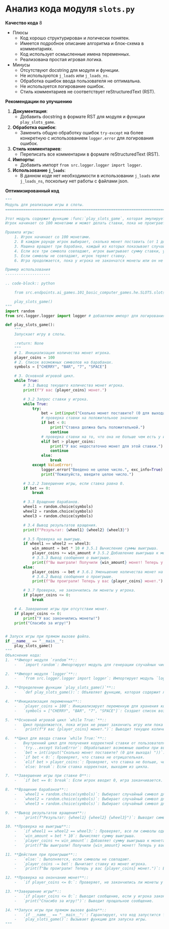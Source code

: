 # Анализ кода модуля `slots.py`

**Качество кода**
8
- Плюсы
    - Код хорошо структурирован и логически понятен.
    - Имеется подробное описание алгоритма и блок-схема в комментариях.
    - Код использует осмысленные имена переменных.
    - Реализована простая игровая логика.
- Минусы
    -  Отсутствуют docstring для модуля и функции.
    -  Не используются `j_loads` или `j_loads_ns`.
    -  Обработка ошибок ввода пользователя не оптимальна.
    -  Не используется логирование ошибок.
    -  Стиль комментариев не соответствует reStructuredText (RST).

**Рекомендации по улучшению**

1.  **Документация**:
    -   Добавить docstring в формате RST для модуля и функции `play_slots_game`.
2.  **Обработка ошибок**:
    -   Заменить общую обработку ошибок `try-except` на более конкретную с использованием `logger.error` для логирования ошибок.
3.  **Стиль комментариев**:
    -   Переписать все комментарии в формате reStructuredText (RST).
4.  **Импорты**:
    -   Добавить импорт `from src.logger.logger import logger`.
5.  **Использование `j_loads`**:
    -   В данном коде нет необходимости в использовании `j_loads` или `j_loads_ns`, поскольку нет работы с файлами json.

**Оптимизированный код**

```python
"""
Модуль для реализации игры в слоты.
=========================================================================================

Этот модуль содержит функцию :func:`play_slots_game`, которая эмулирует простую игру в слоты.
Игрок начинает со 100 монетами и может делать ставки, пока не проиграет все монеты или не решит закончить игру.

Правила игры:
    1. Игрок начинает со 100 монетами.
    2. В каждом раунде игрок выбирает, сколько монет поставить (от 1 до текущего количества монет).
    3. Машина вращает три барабана, каждый из которых показывает случайный символ из списка возможных символов.
    4. Если все три символа совпадают, игрок выигрывает сумму ставки, умноженную на 10.
    5. Если символы не совпадают, игрок теряет ставку.
    6. Игра продолжается, пока у игрока не закончатся монеты или он не решит остановиться.

Пример использования
--------------------

.. code-block:: python

    from src.endpoints.ai_games.101_basic_computer_games.he.SLOTS.slots import play_slots_game

    play_slots_game()
"""
import random
from src.logger.logger import logger # добавляем импорт для логирования

def play_slots_game():
    """
    Запускает игру в слоты.

    :return: None
    """
    # 1. Инициализация количества монет игрока.
    player_coins = 100
    # 2. Список возможных символов на барабанах.
    symbols = ["CHERRY", "BAR", "7", "SPACE"]

    # 3. Основной игровой цикл.
    while True:
        # 3.1 Вывод текущего количества монет игрока.
        print(f"У вас {player_coins} монет.")

        # 3.2 Запрос ставки у игрока.
        while True:
            try:
                bet = int(input("Сколько монет поставите? (0 для выхода) "))
                # проверка ставки на положительное значение
                if bet < 0:
                    print("Ставка должна быть положительной.")
                    continue
                # проверка ставки на то, что она не больше чем есть у игрока
                elif bet > player_coins:
                    print("У вас недостаточно монет для этой ставки.")
                    continue
                else:
                    break
            except ValueError:
                logger.error("Введено не целое число.", exc_info=True) # Логируем ошибку ввода пользователя.
                print("Пожалуйста, введите целое число.")

        # 3.2.2 Завершение игры, если ставка равна 0.
        if bet == 0:
            break

        # 3.3 Вращение барабанов.
        wheel1 = random.choice(symbols)
        wheel2 = random.choice(symbols)
        wheel3 = random.choice(symbols)

        # 3.4 Вывод результатов вращения.
        print(f"Результат: {wheel1} {wheel2} {wheel3}")

        # 3.5 Проверка на выигрыш.
        if wheel1 == wheel2 == wheel3:
            win_amount = bet * 10 # 3.5.1 Вычисление суммы выигрыша.
            player_coins += win_amount # 3.5.2 Добавление выигрыша к монетам игрока.
            # 3.5.3 Вывод сообщения о выигрыше.
            print(f"Вы выиграли! Получили {win_amount} монет! Теперь у вас {player_coins} монет.")
        else:
            player_coins -= bet # 3.6.1 Уменьшение количества монет на сумму ставки.
            # 3.6.2 Вывод сообщения о проигрыше.
            print(f"Вы проиграли! Теперь у вас {player_coins} монет.")

        # 3.7 Проверка, не закончились ли монеты у игрока.
        if player_coins <= 0:
            break

    # 4. Завершение игры при отсутствии монет.
    if player_coins <= 0:
        print("У вас закончились монеты!")
    print("Спасибо за игру!")


# Запуск игры при прямом вызове файла.
if __name__ == "__main__":
    play_slots_game()
"""
Объяснение кода:
1.  **Импорт модуля `random`**::
    -   `import random`: Импортирует модуль для генерации случайных чисел, который используется для выбора случайных символов на барабанах.

2.  **Импорт модуля `logger`**::
    -   `from src.logger.logger import logger`: Импортирует модуль `logger` для логирования ошибок.

3.  **Определение функции `play_slots_game()`**::
    -   `def play_slots_game():`: Объявляет функцию, которая содержит логику игры.

4.  **Инициализация переменных**::
    -   `player_coins = 100`: Инициализирует переменную для хранения количества монет игрока, начальное значение 100.
    -   `symbols = ["CHERRY", "BAR", "7", "SPACE"]`: Создает список возможных символов для барабанов.

5.  **Основной игровой цикл `while True:`**::
    -   Цикл продолжается, пока игрок не решит закончить игру или пока у него не закончатся монеты.
    -   `print(f"У вас {player_coins} монет.")`: Выводит текущее количество монет игрока.

6.  **Цикл для ввода ставки `while True:`**::
    -   Внутренний цикл для получения корректной ставки от пользователя.
    -   `try...except ValueError`: Обрабатывает возможные ошибки при вводе не целого числа.
    -   `bet = int(input("Сколько монет поставите? (0 для выхода) "))`: Запрашивает ввод ставки.
    -   `if bet < 0:`: Проверяет, что ставка не отрицательная.
    -   `elif bet > player_coins:`: Проверяет, что ставка не больше, чем количество монет у игрока.
    -   `else: break`: Если ставка корректная, выходим из цикла.

7.  **Завершение игры при ставке 0**::
    -   `if bet == 0: break`: Если игрок вводит 0, игра заканчивается.

8.  **Вращение барабанов**::
    -   `wheel1 = random.choice(symbols)`: Выбирает случайный символ для первого барабана.
    -   `wheel2 = random.choice(symbols)`: Выбирает случайный символ для второго барабана.
    -   `wheel3 = random.choice(symbols)`: Выбирает случайный символ для третьего барабана.

9.  **Вывод результатов вращения**::
    -   `print(f"Результат: {wheel1} {wheel2} {wheel3}")`: Выводит символы, выпавшие на барабанах.

10. **Проверка на выигрыш**::
    -   `if wheel1 == wheel2 == wheel3:`: Проверяет, все ли символы одинаковые.
    -   `win_amount = bet * 10`: Вычисляет сумму выигрыша.
    -   `player_coins += win_amount`: Добавляет сумму выигрыша к монетам игрока.
    -   `print(f"Вы выиграли! Получили {win_amount} монет! Теперь у вас {player_coins} монет.")`: Выводит сообщение о выигрыше.

11. **Действия при проигрыше**::
    -   `else:`: Выполняется, если символы не совпадают.
    -   `player_coins -= bet`: Вычитает ставку из монет игрока.
    -   `print(f"Вы проиграли! Теперь у вас {player_coins} монет.")`: Выводит сообщение о проигрыше.

12. **Проверка на окончание монет**::
    -   `if player_coins <= 0:`: Проверяет, не закончились ли монеты у игрока. Если да, выходит из цикла игры.

13. **Завершение игры**::
    -   `if player_coins <= 0:`: Выводит сообщение, если у игрока закончились монеты.
    -   `print("Спасибо за игру!")`: Выводит прощальное сообщение.

14. **Запуск игры при прямом вызове файла**::
    -   `if __name__ == "__main__":`: Гарантирует, что код запустится только при прямом запуске файла.
    -   `play_slots_game()`: Вызывает функцию для запуска игры.
"""
```